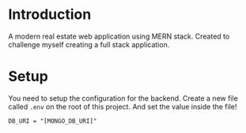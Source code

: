 # Introduction

A modern real estate web application using MERN stack. Created to challenge myself creating a full stack application.

# Setup

You need to setup the configuration for the backend. Create a new file called `.env` on the root of this project. And set the value inside the file!

```
DB_URI = "[MONGO_DB_URI]"
```
